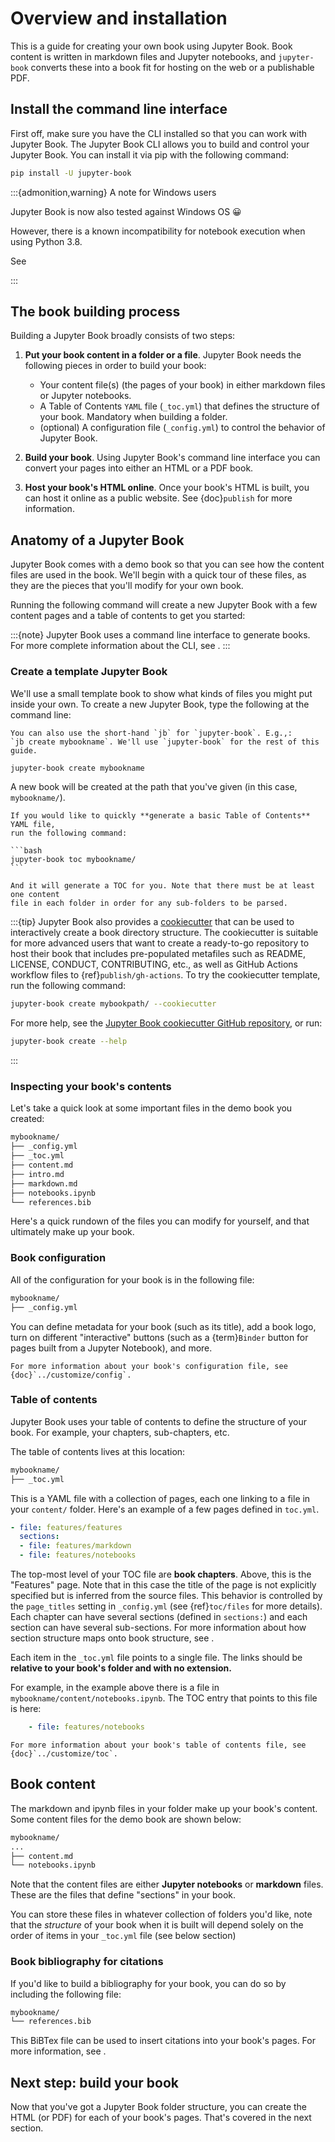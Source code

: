 # Overview and installation

This is a guide for creating your own book using Jupyter Book.
Book content is written in markdown files and Jupyter notebooks, and
`jupyter-book` converts these into a book fit for hosting on the web or a
publishable PDF.

## Install the command line interface

First off, make sure you have the CLI installed so that you can work with Jupyter Book.
The Jupyter Book CLI allows you to build and control your
Jupyter Book. You can install it via pip with the following command:

```bash
pip install -U jupyter-book
```

:::{admonition,warning} A note for Windows users

Jupyter Book is now also tested against Windows OS 😀

However, there is a known incompatibility for notebook execution when using Python 3.8.

See [](working-on-windows)

:::

## The book building process

Building a Jupyter Book broadly consists of two steps:

1. **Put your book content in a folder or a file**. Jupyter Book needs the following
   pieces in order to build your book:

   * Your content file(s) (the pages of your book) in either markdown files or Jupyter
     notebooks.
   * A Table of Contents `YAML` file (`_toc.yml`) that defines
     the structure of your book. Mandatory when building a folder.
   * (optional) A configuration file (`_config.yml`) to control the behavior
     of Jupyter Book.
2. **Build your book**. Using Jupyter Book's command line interface you can
   convert your pages into either an HTML or a PDF book.
3. **Host your book's HTML online**. Once your book's HTML is built, you can host
   it online as a public website. See {doc}`publish` for more information.

## Anatomy of a Jupyter Book

Jupyter Book comes with a demo book so that you can see how the content files
are used in the book. We'll begin with a quick tour of these files, as they are
the pieces that you'll modify for your own book.

Running the following command will create a new Jupyter Book with a few
content pages and a table of contents to get you started:

:::{note}
Jupyter Book uses a command line interface to generate books. For more complete
information about the CLI, see [](../reference/cli.md).
:::

### Create a template Jupyter Book

We'll use a small template book to show what kinds of files you might put inside your own.
To create a new Jupyter Book, type the following at the command line:

```{margin}
You can also use the short-hand `jb` for `jupyter-book`. E.g.,:
`jb create mybookname`. We'll use `jupyter-book` for the rest of this guide.
```

```bash
jupyter-book create mybookname
```

A new book will be created at the path that you've given (in this case, `mybookname/`).

````{note}
If you would like to quickly **generate a basic Table of Contents** YAML file,
run the following command:

```bash
jupyter-book toc mybookname/
```

And it will generate a TOC for you. Note that there must be at least one content
file in each folder in order for any sub-folders to be parsed.
````

:::{tip}
Jupyter Book also provides a [cookiecutter](https://github.com/executablebooks/cookiecutter-jupyter-book) that can be used to interactively create a book directory structure.
The cookiecutter is suitable for more advanced users that want to create a ready-to-go repository to host their book that includes pre-populated metafiles such as README, LICENSE, CONDUCT, CONTRIBUTING, etc., as well as GitHub Actions workflow files to {ref}`publish/gh-actions`.
To try the cookiecutter template, run the following command:

```bash
jupyter-book create mybookpath/ --cookiecutter
```

For more help, see the [Jupyter Book cookiecutter GitHub repository](https://github.com/executablebooks/cookiecutter-jupyter-book), or run:

```bash
jupyter-book create --help
```
:::

### Inspecting your book's contents

Let's take a quick look at some important files in the demo book you created:

```bash
mybookname/
├── _config.yml
├── _toc.yml
├── content.md
├── intro.md
├── markdown.md
├── notebooks.ipynb
└── references.bib
```

Here's a quick rundown of the files you can modify for yourself, and that
ultimately make up your book.

### Book configuration

All of the configuration for your book is in the following file:

```bash
mybookname/
├── _config.yml
```

You can define metadata for your book (such as its title), add
a book logo, turn on different "interactive" buttons (such as a
{term}`Binder` button for pages built from a Jupyter Notebook), and more.

```{margin}
For more information about your book's configuration file, see
{doc}`../customize/config`.
```

### Table of contents

Jupyter Book uses your table of contents to define the structure of your book.
For example, your chapters, sub-chapters, etc.

The table of contents lives at this location:

```bash
mybookname/
├── _toc.yml
```

This is a YAML file with a collection of pages, each one linking to a
file in your `content/` folder. Here's an example of a few pages defined in `toc.yml`.

```yaml
- file: features/features
  sections:
  - file: features/markdown
  - file: features/notebooks
```

The top-most level of your TOC file are **book chapters**. Above, this is the
"Features" page.
Note that in this case the title of the page is not explicitly specified but
is inferred from the source files.
This behavior is controlled by the `page_titles` setting in `_config.yml`
(see {ref}`toc/files` for more details).
Each chapter can have
several sections (defined in `sections:`) and each section can have several sub-sections.
For more information about how section structure maps onto book structure,
see [](toc/structure).

Each item in the `_toc.yml` file points to a single file. The links
should be **relative to your book's folder and with no extension.**

For example, in the example above there is a file in
`mybookname/content/notebooks.ipynb`. The TOC entry that points to
this file is here:

```yaml
    - file: features/notebooks
```

```{margin}
For more information about your book's table of contents file, see
{doc}`../customize/toc`.
```

## Book content

The markdown and ipynb files in your folder make up your book's content. Some content
files for the demo book are shown below:

```bash
mybookname/
...
├── content.md
└── notebooks.ipynb
```

Note that the content files are either **Jupyter notebooks** or **markdown**
files. These are the files that define "sections" in your book.

You can store these files in whatever collection of folders you'd like, note that
the *structure* of your book when it is built will depend solely on the order of
items in your `_toc.yml` file (see below section)

### Book bibliography for citations

If you'd like to build a bibliography for your book, you can do so by including
the following file:

```bash
mybookname/
└── references.bib
```

This BiBTex file can be used to insert citations into your book's pages. For more information,
see [](../content/citations.md).

## Next step: build your book

Now that you've got a Jupyter Book folder structure, you can create
the HTML (or PDF) for each of your book's pages. That's covered in the next
section.
